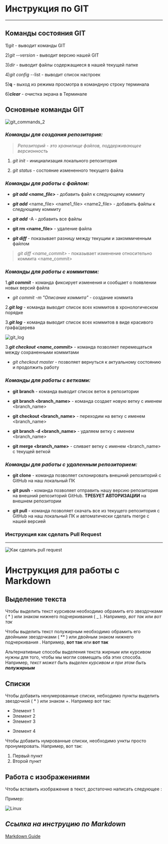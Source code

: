 # **Инструкция по GIT**
---
## **Команды состояния GIT** 


1)*git* - выводит команды GIT

2)_git --version_ - выводит версию нашей GIT

3)*dir* - выводит файлы содержащиеся в нашей текущей папке

4)*git config* --list - выводит список настроек

5)**q** - выход из режима просмотра в командную строку терминала

6)**_clear_** - очистка экрана в Терминале

## **Основные команды GIT**

![git_commands_2](git_commands_2.jpeg)

### ***Команды для создания репозитория:***

>*Репозиторий - это хранилище файлов, поддерживающее версионность*

1. *git init* - инициализация локального репозитория

2. _git status_ - состояние измененного текущего файла

### _**Команды для работы с файлом:**_ 

* _**git add <name_file>**_ - добавить файл к следующему коммиту

* _**git add**_ <name_file> <name1_file> <name2_file> - добавить файлы к следующему коммиту

* _**git add**_ -A - добавить все файлы

+ **git rm <name_file>** - удаление файла 

+ **_git diff_** - показывает разницу между текущим и закоммиченным файлом

>_git diff <name_commit>_ - показывает изменение относительно коммита <name_commit>

### **_Команды для работы с коммитами:_**

1.**_git commit_** - команда фиксирует изменения и сообщает о появлении новых версий файла

* _git commit -m "Описание коммита"_ - создание коммита

2.**_git log_** - команда выводит список всех коммитов в хронологическом порядке

3.**_git log_** - команда выводит список всех коммитов в виде красивого графа/дерева

![git_log](git_log.PNG)

3.**_git checkout <name_commit>_** - команда позволяет перемещаться между сохраненными коммитами

+ _git checkout master_ - позволяет вернуться к актуальному состоянию и продолжить работу

### ***Команды для работы с ветками:***
* **git branch** - команда выводит список веток в репозитории

* **git branch <branch_name>** - команда создает новую ветку с именем <branch_name>
  
* **git checkout <branch_name>** - переходим на ветку c именем <branch_name>

* **git branch -d <branch_name>** - удаляем ветку c именем <branch_name>

* **git merge <branch_name>** - сливает ветку c именем <branch_name> с текущей веткой

### ***Команды для работы с удаленным репозиторием:***

* **git clone**  - команда позволяет склонировать внешний репозиторий с GitHub на наш локальный ПК

* **git push**  - команда позволяет отправить нашу версию репозитория на внешний репозиторий GitHub. **ТРЕБУЕТ АВТОРИЗАЦИИ** на внешнем репозитории

* **git pull**  - команда позволяет скачать все из текущего репозитория с GitHub на наш локальный ПК и автоматически сделать merge с нашей версией

### Инструкция как сделать Pull Request
___
![Как сделать pull request](PULL_REQUEST.PNG)

# **Инструкция для работы с Markdown**

## Выделение текста

Чтобы выделить текст курсивом необходимо обрамить его звездочками ( * ) или знаком нижнего подчеркивания ( _ ). Например, *вот так* или _вот так_

Чтобы выделить текст полужирным необходимо обрамить его двойными звездочками ( ** ) или двойным знаком нижнего подчеркивания . Например, **вот так** или __вот так__

Альтернативные способы выделения текста жирным или курсивом нужны для того, чтобы мы могли совмещать оба этих способа. Например, _текст может быть выделен курсивом и при этом быть **полужирным**_ 
## Списки

Чтобы добавить ненумерованные списки, небходимо пункты выделить звездочкой ( * ) или знаком +. Например вот так:
* Элемент 1
* Элемент 2
* Элемент 3
+ Элемент 4

Чтобы добавить нумрованные списки, необходимо ункты просто пронумеровать. Например, вот так:

1. Первый пункт
2. Второй пункт

## Работа с изображениями

Чтобы вставить изображение в текст, достаточно написать следующее ![]():

Пример:

![Linux](linux.png)

## **_Ссылка на инструцию по Markdown_**

[Markdown Guide](https://www.markdownguide.org)
